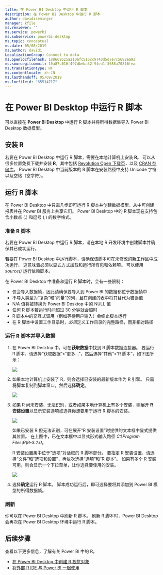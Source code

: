 ```yaml
---
title: 在 Power BI Desktop 中运行 R 脚本
description: 在 Power BI Desktop 中运行 R 脚本
author: davidiseminger
manager: kfile
ms.reviewer: ''
ms.service: powerbi
ms.subservice: powerbi-desktop
ms.topic: conceptual
ms.date: 05/08/2019
ms.author: davidi
LocalizationGroup: Connect to data
ms.openlocfilehash: 188669525a210afc516cc9740d5d7e7c5682ea93
ms.sourcegitcommit: 10a87c016f497dbeba32f94ed1f3688a70816fea
ms.translationtype: HT
ms.contentlocale: zh-CN
ms.lasthandoff: 05/09/2019
ms.locfileid: "65514717"
---
```

# <a name="run-r-scripts-in-power-bi-desktop"></a>在 Power BI Desktop 中运行 R 脚本
可以直接在 **Power BI Desktop** 中运行 R 脚本并将所得数据集导入 Power BI Desktop 数据模型。

## <a name="install-r"></a>安装 R
若要在 Power BI Desktop 中运行 R 脚本，需要在本地计算机上安装 **R**。 可以从很多位置免费下载并安装 **R**，其中包括 [Revolution Open 下载页](https://mran.revolutionanalytics.com/download/)，以及 [CRAN 存储库](https://cran.r-project.org/bin/windows/base/)。 Power BI Desktop 中当前版本的 R 脚本在安装路径中支持 Unicode 字符以及空格（空字符）。

## <a name="run-r-scripts"></a>运行 R 脚本
在 Power BI Desktop 中只需几步即可运行 R 脚本并创建数据模型，从中可创建报表并在 Power BI 服务上共享它们。 Power BI Desktop 中的 R 脚本现在支持包含小数点 (.) 和逗号 (,) 的数字格式。

### <a name="prepare-an-r-script"></a>准备 R 脚本
若要在 Power BI Desktop 中运行 R 脚本，请在本地 R 开发环境中创建脚本并确保其已成功运行。

若要在 Power BI Desktop 中运行脚本，请确保该脚本可在未修改的新工作区中成功运行。 这意味着必须以显式方式加载和运行所有包和依赖项。 可以使用 *source()* 运行依赖脚本。

在 Power BI Desktop 中准备和运行 R 脚本时，会有一些限制：

* 仅会导入数据帧，因此请确保要导入到 Power BI 的数据都位于数据帧中
* 不导入类型为“复杂”和“向量”的列，且在创建的表中将其替代为错误值
* N/A 值将被转换为 Power BI Desktop 中的 NULL 值
* 任何 R 脚本若运行时间超过 30 分钟就会超时
* R 脚本中的交互式调用（例如等待用户输入）会终止脚本运行
* 在 R 脚本中设置工作目录时，*必须*定义工作目录的完整路径，而非相对路径

### <a name="run-your-r-script-and-import-data"></a>运行 R 脚本并导入数据
1. 在 Power BI Desktop 中，可在**获取数据**中找到 R 脚本数据连接器。 要运行 R 脚本，请选择“获取数据”&gt;“更多...”，然后选择“其他”&gt;“R 脚本”，如下图所示：
   
   ![](media/desktop-r-scripts/r-scripts-1.png)
2. 如果本地计算机上安装了 R，则会选择已安装的最新版本作为 R 引擎。 只需将脚本复制到脚本窗口，然后选择**确定**。
   
   ![](media/desktop-r-scripts/r-scripts-2.png)
3. 如果 R 尚未安装、无法识别，或者如果本地计算机上有多个安装，则展开 **R 安装设置**以显示安装选项或选择你想要用于运行 R 脚本的安装。
   
   ![](media/desktop-r-scripts/r-scripts-3.png)
   
   如果已安装 R 但无法识别，可在展开“R 安装设置”时提供的文本框中显式提供其位置。 在上图中，已在文本框中以显式形式输入路径 *C:\Program Files\R\R-3.2.0*。
   
   R 安装设置集中位于“选项”对话框的 R 脚本部分。 要指定 R 安装设置，请选择“文件”和“选项和设置”，再依次选择“选项”和“R 脚本”。 如果有多个 R 安装可用，则会显示一个下拉菜单，让你选择要使用的安装。
   
   ![](media/desktop-r-scripts/r-scripts-4.png)
4. 选择**确定**运行 R 脚本。 脚本成功运行后，即可选择要将其添加到 Power BI 模型的所得数据帧。

### <a name="refresh"></a>刷新
你可以在 Power BI Desktop 中刷新 R 脚本。 刷新 R 脚本时，Power BI Desktop 会再次在 Power BI Desktop 环境中运行 R 脚本。

## <a name="next-steps"></a>后续步骤
查看以下更多信息，了解有关 Power BI 中的 R。

* [在 Power BI Desktop 中创建 R 视觉对象](desktop-r-visuals.md)
* [将外部 R IDE 与 Power BI 一起使用](desktop-r-ide.md)

